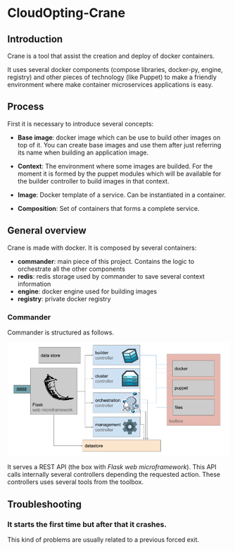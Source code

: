 # CloudOpting-Crane

## Introduction

Crane is a tool that assist the creation and deploy of docker containers.

It uses several docker components (compose libraries, docker-py, engine, registry) and other pieces of technology (like Puppet) to make a friendly environment where make container microservices applications is easy.

## Process

First it is necessary to introduce several concepts:

- __Base image__: docker image which can be use to build other images on top of it. You can create base images and use them after just referring its name when building an application image.

- __Context__: The environment where some images are builded. For the moment it is formed by the puppet modules which will be available for the builder controller to build images in that context.

- __Image__: Docker template of a service. Can be instantiated in a container.

- __Composition__: Set of containers that forms a complete service.

## General overview

Crane is made with docker. It is composed by several containers:
- __commander__: main piece of this project. Contains the logic to orchestrate all the other components
- __redis__: redis storage used by commander to save several context information
- __engine__: docker engine used for building images
- __registry__: private docker registry

### Commander

Commander is structured as follows.

![Commander](/docs/resources/crane.png)

It serves a REST API (the box with _Flask web microframework_). This API calls internally several controllers depending the requested action. These controllers uses several tools from the toolbox.

## Troubleshooting

### It starts the first time but after that it crashes.

This kind of problems are usually related to a previous forced exit. 

